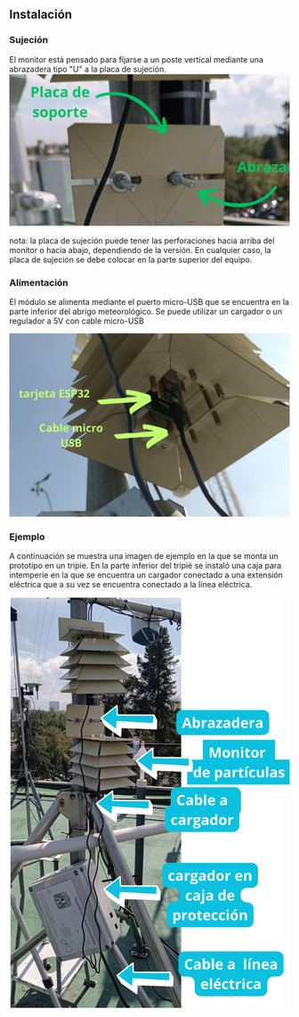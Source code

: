 ## Instalación

### Sujeción
El monitor está pensado para fijarse a un poste vertical mediante una abrazadera tipo "U" a la placa de sujeción.
![sujeta](/assets/img/instala_sujeta.png)

nota: la placa de sujeción puede tener las perforaciones hacia arriba del monitor o hacia abajo, dependiendo de la versión. En cualquier caso, la placa de sujeción se debe colocar en la parte superior del equipo.

### Alimentación
El módulo se alimenta mediante el puerto micro-USB que se encuentra en la parte inferior del abrigo meteorológico. Se puede utilizar un cargador o un regulador a 5V  con cable micro-USB

![alimentacion](/assets/img/instala_alimenta.png)

### Ejemplo
A continuación se muestra una imagen de ejemplo en la que se monta un prototipo en un tripie. En la parte inferior del tripié se instaló una caja para intemperie en la que se encuentra un cargador conectado a una extensión eléctrica que a su vez se encuentra conectado a la línea eléctrica.

![instala](/assets/img/instala_completa.png)


